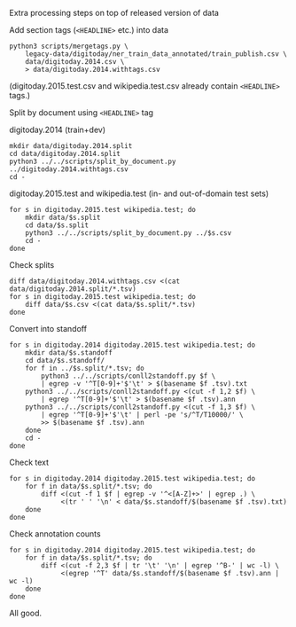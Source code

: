 Extra processing steps on top of released version of data

Add section tags (`<HEADLINE>` etc.) into data

```
python3 scripts/mergetags.py \
    legacy-data/digitoday/ner_train_data_annotated/train_publish.csv \
    data/digitoday.2014.csv \
    > data/digitoday.2014.withtags.csv
```

(digitoday.2015.test.csv and wikipedia.test.csv already contain
`<HEADLINE>` tags.)

Split by document using `<HEADLINE>` tag

digitoday.2014 (train+dev)

```
mkdir data/digitoday.2014.split
cd data/digitoday.2014.split
python3 ../../scripts/split_by_document.py ../digitoday.2014.withtags.csv 
cd -
```

digitoday.2015.test and wikipedia.test (in- and out-of-domain test sets)

```
for s in digitoday.2015.test wikipedia.test; do
    mkdir data/$s.split
    cd data/$s.split
    python3 ../../scripts/split_by_document.py ../$s.csv 
    cd -
done
```

Check splits

```
diff data/digitoday.2014.withtags.csv <(cat data/digitoday.2014.split/*.tsv)
for s in digitoday.2015.test wikipedia.test; do
    diff data/$s.csv <(cat data/$s.split/*.tsv)
done
```

Convert into standoff

```
for s in digitoday.2014 digitoday.2015.test wikipedia.test; do
    mkdir data/$s.standoff
    cd data/$s.standoff/
    for f in ../$s.split/*.tsv; do
        python3 ../../scripts/conll2standoff.py $f \
	    | egrep -v '^T[0-9]+'$'\t' > $(basename $f .tsv).txt
	python3 ../../scripts/conll2standoff.py <(cut -f 1,2 $f) \
	    | egrep '^T[0-9]+'$'\t' > $(basename $f .tsv).ann
	python3 ../../scripts/conll2standoff.py <(cut -f 1,3 $f) \
	    | egrep '^T[0-9]+'$'\t' | perl -pe 's/^T/T10000/' \
	    >> $(basename $f .tsv).ann
    done
    cd -
done
```

Check text

```
for s in digitoday.2014 digitoday.2015.test wikipedia.test; do
    for f in data/$s.split/*.tsv; do
        diff <(cut -f 1 $f | egrep -v '^<[A-Z]+>' | egrep .) \
             <(tr ' ' '\n' < data/$s.standoff/$(basename $f .tsv).txt)
    done
done
```

Check annotation counts

```
for s in digitoday.2014 digitoday.2015.test wikipedia.test; do
    for f in data/$s.split/*.tsv; do
        diff <(cut -f 2,3 $f | tr '\t' '\n' | egrep '^B-' | wc -l) \
             <(egrep '^T' data/$s.standoff/$(basename $f .tsv).ann | wc -l)
    done
done
```

All good.
